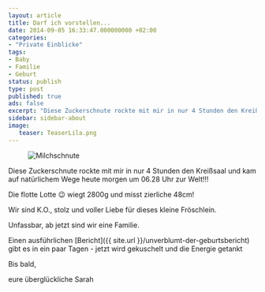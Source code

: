 ```yaml
---
layout: article
title: Darf ich vorstellen...
date: 2014-09-05 16:33:47.000000000 +02:00
categories:
- "Private Einblicke"
tags:
- Baby
- Familie
- Geburt
status: publish
type: post
published: true
ads: false
excerpt: "Diese Zuckerschnute rockte mit mir in nur 4 Stunden den Kreißsaal und kam auf natürlichem Wege heute morgen um 06.28 Uhr zur Welt!!!"
sidebar: sidebar-about
image:
   teaser: TeaserLila.png 
---
```

<figure>
	<img src="{{ site.url }}/images/img_4562.jpg" alt="Milchschnute" />
</figure>

Diese Zuckerschnute rockte mit mir in nur 4 Stunden den Kreißsaal und kam auf natürlichem Wege heute morgen um 06.28 Uhr zur Welt!!!

Die flotte Lotte :wink: wiegt 2800g und misst zierliche 48cm!

Wir sind K.O., stolz und voller Liebe für dieses kleine Fröschlein.

Unfassbar, ab jetzt sind wir eine Familie.

Einen ausführlichen [Bericht]({{ site.url }}/unverblumt-der-geburtsbericht) gibt es in ein paar Tagen - jetzt wird gekuschelt und die Energie getankt

Bis bald,

eure überglückliche Sarah

